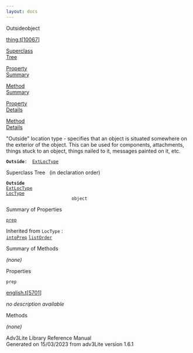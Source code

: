 ```yaml
---
layout: docs
---
```

<span class="title">Outside</span><span class="type">object</span>

[thing.t](../file/thing.t.html)\[[10067](../source/thing.t.html#10067)\]

[Superclass  
Tree](#_SuperClassTree_)

[Property  
Summary](#_PropSummary_)

[Method  
Summary](#_MethodSummary_)

[Property  
Details](#_Properties_)

[Method  
Details](#_Methods_)



"Outside" location type - specifies that an object is situated somewhere
on the exterior of the object. This can be used for components,
attachments, things stuck to an object, things nailed to it, messages
painted on it, etc.

**`Outside`**` :   `[`ExtLocType`](../object/ExtLocType.html)



<span id="_SuperClassTree_"></span>



<span class="hdln">Superclass Tree</span>   (in declaration order)



**`Outside`**  
[`ExtLocType`](../object/ExtLocType.html)  
[`LocType`](../object/LocType.html)  
`                         object`  
<span id="_PropSummary_"></span>



<span class="hdln">Summary of Properties</span>  



[`prep`](#prep)



Inherited from `LocType` :  
[`intoPrep`](../object/LocType.html#intoPrep) [`listOrder`](../object/LocType.html#listOrder)

<span id="_MethodSummary_"></span>



<span class="hdln">Summary of Methods</span>  


*(none)* <span id="_Properties_"></span>



<span class="hdln">Properties</span>  



<span id="prep"></span>

`prep`

[english.t](../file/english.t.html)\[[5701](../source/english.t.html#5701)\]



*no description available*



<span id="_Methods_"></span>



<span class="hdln">Methods</span>  



*(none)*



Adv3Lite Library Reference Manual  
Generated on 15/03/2023 from adv3Lite version 1.6.1


